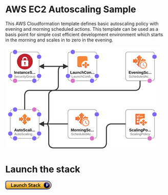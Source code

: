 # AWS EC2 Autoscaling Sample

This AWS Cloudformation template defines basic autoscaling policy
with evening and morning scheduled actions. This template can be used as a
basis point for simple cost efficient development environment which starts
in the morning and scales in to zero in the evening.

![architecture](images/arch.png)

# Launch the stack

[![cloudformation-launch-button](images/cloudformation-launch-stack.png)](https://console.aws.amazon.com/cloudformation/home?region=us-east-2#/stacks/new?stackName=Production&templateURL=https://s3.amazonaws.com/awsstack-autoscaling-sample/template.yml)
